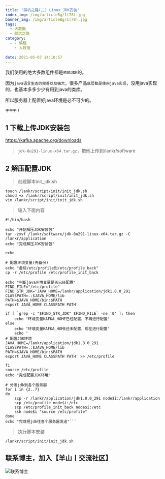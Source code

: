 ```yaml
---
title: '踩坑之路(二) Linux_JDK安装'
index_img: /img/articleBg/1(78).jpg
banner_img: /img/articleBg/1(78).jpg
tags:
  - 大数据
  - 踩坑之路
category:
  - - 编程
    - 大数据
    
date: 2021-05-07 14:10:57
---
```


我们使用的绝大多数组件都是`依赖JDK`的。

因为`java语言生态的完善以及强大`，很多产品`底层都是使用java实现`，没用java实现的，也基本多多少少有用到java的类库。

所以服务器上配置好java环境是必不可少的。

`干干干！`

<!-- more -->

## 1 下载上传JDK安装包

https://kafka.apache.org/downloads

> `jdk-8u291-linux-x64.tar.gz`，把他上传到/lankr/software

## 2 解压配置JDK

> 创建脚本init_jdk.sh

```shell
touch /lankr/script/init/init_jdk.sh
chmod +x /lankr/script/init/init_jdk.sh
vim /lankr/script/init/init_jdk.sh
```

> 输入下面内容

```shell
#!/bin/bash

echo "开始解压JDK安装包"
tar -zxvf /lankr/software/jdk-8u291-linux-x64.tar.gz -C /lankr/application
echo "完成解压JDK安装包"

echo

# 配置环境变量(先备份)
echo "备份/etc/profile到/etc/profile_back"
cp -r /etc/profile /etc/profile_init_back

echo "判断java环境变量是否已经配置"
FIND_FILE="/etc/profile"
FIND_STR_JDK='JAVA_HOME=/lankr/application/jdk1.8.0_291 
CLASSPATH=.:$JAVA_HOME/lib 
PATH=$JAVA_HOME/bin:$PATH 
export JAVA_HOME CLASSPATH PATH'

if [ `grep -c "$FIND_STR_JDK" $FIND_FILE` -ne '0' ]; then
    echo "环境变量KAFKA_HOME已经配置，不再进行配置"
else
    echo "环境变量KAFKA_HOME还未配置，现在进行配置"
    echo '
# 配置JDK环境
JAVA_HOME=/lankr/application/jdk1.8.0_291 
CLASSPATH=.:$JAVA_HOME/lib 
PATH=$JAVA_HOME/bin:$PATH 
export JAVA_HOME CLASSPATH PATH' >> /etc/profile

fi
source /etc/profile
echo "完成配置JDK环境"

# 分发jdk到各个服务器
for i in {2..7}
do
    scp -r /lankr/application/jdk1.8.0_291 node$i:/lankr/application
    scp /etc/profile node$i:/etc
    scp /etc/profile_init_back node$i:/etc
    ssh node$i "source /etc/profile"
done
echo "完成把jdk往各个服务器发送"```
```

> 执行脚本安装

```shell
/lankr/script/init/init_jdk.sh
```

## 联系博主，加入【羊山丨交流社区】
![联系博主](/img/icon/wechatFindMe.png)